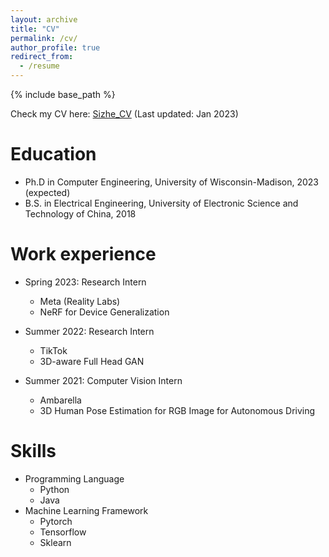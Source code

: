 ```yaml
---
layout: archive
title: "CV"
permalink: /cv/
author_profile: true
redirect_from:
  - /resume
---
```


{% include base_path %}

Check my CV here: [Sizhe_CV](https://drive.google.com/file/d/1cOvPjRXteG31STObFpQhx9TjJorxqkRV/view?usp=sharing)  (Last updated: Jan 2023)

Education
======
* Ph.D in Computer Engineering, University of Wisconsin-Madison, 2023 (expected)
* B.S. in Electrical Engineering, University of Electronic Science and Technology of China, 2018


Work experience
======
* Spring 2023: Research Intern
  * Meta (Reality Labs)
  * NeRF for Device Generalization
  
* Summer 2022: Research Intern
  * TikTok
  * 3D-aware Full Head GAN

* Summer 2021: Computer Vision Intern
  * Ambarella
  * 3D Human Pose Estimation for RGB Image for Autonomous Driving
  
Skills
======
* Programming Language
  * Python
  * Java 
* Machine Learning Framework
  * Pytorch
  * Tensorflow
  * Sklearn

<!-- Publications
======
  <ul>{% for post in site.publications %}
    {% include archive-single-cv.html %}
  {% endfor %}</ul> -->
  
<!-- Talks
======
  <ul>{% for post in site.talks %}
    {% include archive-single-talk-cv.html %}
  {% endfor %}</ul> -->
  
<!-- Teaching
======
  <ul>{% for post in site.teaching %}
    {% include archive-single-cv.html %}
  {% endfor %}</ul> -->
  
<!-- Service and leadership
======
* Currently signed in to 43 different slack teams -->
